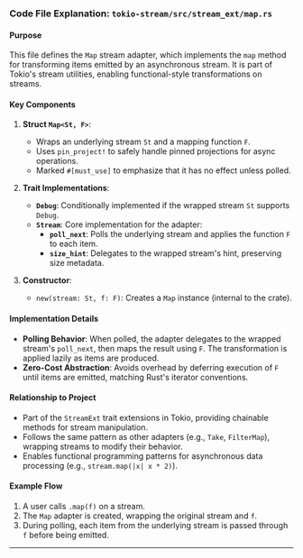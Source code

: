 ### Code File Explanation: `tokio-stream/src/stream_ext/map.rs`

#### Purpose
This file defines the `Map` stream adapter, which implements the `map` method for transforming items emitted by an asynchronous stream. It is part of Tokio's stream utilities, enabling functional-style transformations on streams.

#### Key Components
1. **Struct `Map<St, F>`**:
   - Wraps an underlying stream `St` and a mapping function `F`.
   - Uses `pin_project!` to safely handle pinned projections for async operations.
   - Marked `#[must_use]` to emphasize that it has no effect unless polled.

2. **Trait Implementations**:
   - **`Debug`**: Conditionally implemented if the wrapped stream `St` supports `Debug`.
   - **`Stream`**: Core implementation for the adapter:
     - **`poll_next`**: Polls the underlying stream and applies the function `F` to each item.
     - **`size_hint`**: Delegates to the wrapped stream's hint, preserving size metadata.

3. **Constructor**:
   - `new(stream: St, f: F)`: Creates a `Map` instance (internal to the crate).

#### Implementation Details
- **Polling Behavior**: When polled, the adapter delegates to the wrapped stream's `poll_next`, then maps the result using `F`. The transformation is applied lazily as items are produced.
- **Zero-Cost Abstraction**: Avoids overhead by deferring execution of `F` until items are emitted, matching Rust's iterator conventions.

#### Relationship to Project
- Part of the `StreamExt` trait extensions in Tokio, providing chainable methods for stream manipulation.
- Follows the same pattern as other adapters (e.g., `Take`, `FilterMap`), wrapping streams to modify their behavior.
- Enables functional programming patterns for asynchronous data processing (e.g., `stream.map(|x| x * 2)`).

#### Example Flow
1. A user calls `.map(f)` on a stream.
2. The `Map` adapter is created, wrapping the original stream and `f`.
3. During polling, each item from the underlying stream is passed through `f` before being emitted.

---

